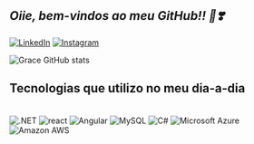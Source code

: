 ## *Oiie, bem-vindos ao meu GitHub!! 🫡❣️*

[![LinkedIn](https://img.shields.io/badge/LinkedIn-0077B5?style=for-the-badge&logo=linkedin&logoColor=white
)](https://www.linkedin.com/in/grace-batista-103174210/)
[![Instagram](https://img.shields.io/badge/Instagram-E4405F?style=for-the-badge&logo=instagram&logoColor=white
)](https://www.instagram.com/gracek_xo/)

![Grace GitHub stats](https://github-readme-stats.vercel.app/api?username=Grace-Garces&show_icons=true&theme=)

## Tecnologias  que utilizo no meu dia-a-dia

<div style="display: inline_block"><br/>
    <img align="center"= alt=".NET"src="https://img.shields.io/badge/.NET-5C2D91?style=for-the-badge&logo=.net&logoColor=white"/>
    <img align="center"= alt="react"src="https://img.shields.io/badge/React-20232A?style=for-the-badge&logo=react&logoColor=61DAFB"/>
    <img align="center"= alt="Angular"src="https://img.shields.io/badge/Angular-DD0031?style=for-the-badge&logo=angular&logoColor=white"/>
    <img align="center"= alt="MySQL"src="https://img.shields.io/badge/MySQL-00000F?style=for-the-badge&logo=mysql&logoColor=white"/>
   <img align="center"= alt="C#"src=" https://img.shields.io/badge/C%23-239120?style=for-the-badge&logo=c-sharp&logoColor=white"/>
   <img align="center"= alt="Microsoft Azure"src=" https://img.shields.io/badge/Microsoft_Azure-0089D6?style=for-the-badge&logo=microsoft-azure&logoColor=white
   "/>
      <img align="center"= alt="Amazon AWS"src=" https://img.shields.io/badge/Amazon_AWS-232F3E?style=for-the-badge&logo=amazon-aws&logoColor=white"/>
    </div>
   
